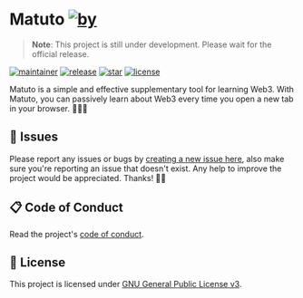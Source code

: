 # Matuto [![by](https://img.shields.io/badge/by-Web3%20Philippines-7b3fe4.svg?longCache=true&style=flat-square)](https://web3philippines.org)

> **Note**: This project is still under development. Please wait for the official release.

[![maintainer](https://img.shields.io/badge/maintainer-OSS%20Philippines-blue.svg?logo=github&labelColor=181717&longCache=true&style=flat-square)](https://ossph.org) [![release](https://img.shields.io/github/release/web3phl/matuto.svg?logo=github&labelColor=181717&color=green&style=flat-square)](https://github.com/web3phl/matuto/releases) [![star](https://img.shields.io/github/stars/web3phl/matuto.svg?&logo=github&labelColor=181717&color=yellow&style=flat-square)](https://github.com/web3phl/matuto/stargazers) [![license](https://img.shields.io/github/license/web3phl/matuto.svg?&logo=github&labelColor=181717&style=flat-square)](https://github.com/web3phl/matuto/blob/main/license)

Matuto is a simple and effective supplementary tool for learning Web3. With Matuto, you can passively learn about Web3 every time you open a new tab in your browser. 💜💙💡

## 🐛 Issues

Please report any issues or bugs by [creating a new issue here](https://github.com/web3phl/matuto/issues/new/choose), also make sure you're reporting an issue that doesn't exist. Any help to improve the project would be appreciated. Thanks! 🙏✨

## 📋 Code of Conduct

Read the project's [code of conduct](./code_of_conduct.md).

## 📃 License

This project is licensed under [GNU General Public License v3](https://opensource.org/licenses/GPL-3.0).
